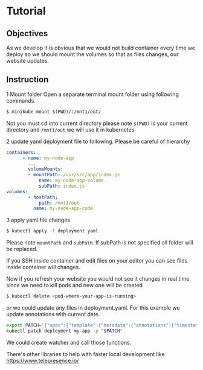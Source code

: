 # Tutorial

## Objectives
As we develop it is obvious that we would not build container every time we deploy so we should mount the volumes so that as files changes, our website updates.

## Instruction

1 Mount folder
Open a separate terminal mount folder using following commands.
```sh
$ minikube mount $(PWD)/:/mnt1/out/
```
Not you must cd into current directory please note `$(PWD)` is your current directory and `/mnt1/out` we will use it in kubernetes

2 update yaml deployment file to following. Please be careful of hierarchy
``` yaml
containers:
      - name: my-node-app
        ...
        volumeMounts:
        - mountPath: /usr/src/app/index.js
            name: my-node-app-volume
            subPath: index.js
volumes:
        - hostPath:
            path: /mnt1/out
          name: my-node-app-code
```

3 apply yaml file changes
``` sh
$ kubectl apply -f deployment.yaml
```

Please note `mountPath` and `subPath`. If subPath is not specified all folder will be replaced.

If you SSH inside container and edit files on your editor you can see files inside container will changes.

Now if you refresh your website you would not see it changes in real time since we need to kill pods and new one will be created
``` sh
$ kubectl delete <pod-where-your-app-is-running>
```
or we could update any files in deployment.yaml. For this example we update annotations with current date.
``` sh
export PATCH='{"spec":{"template":{"metadata":{"annotations":{"timestamp":"'$(date)'"}}}}}'
kubectl patch deployment my-app -p "$PATCH"
```

We could create watcher and call those functions.

There's other libraries to help with faster local development like https://www.telepresence.io/

